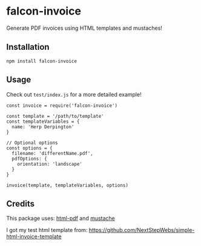 # falcon-invoice
Generate PDF invoices using HTML templates and mustaches!

## Installation
```
npm install falcon-invoice
```


## Usage

Check out ```test/index.js``` for a more detailed example!

```
const invoice = require('falcon-invoice')

const template = '/path/to/template'
const templateVariables = {
  name: 'Herp Derpington'
}

// Optional options
const options = {
  filename: 'differentName.pdf',
  pdfOptions: {
    orientation: 'landscape'
  }
}

invoice(template, templateVariables, options)
```

## Credits
This package uses: [html-pdf](https://www.npmjs.com/package/html-pdf) and [mustache](https://www.npmjs.com/package/mustache)

I got my test html template from: https://github.com/NextStepWebs/simple-html-invoice-template
